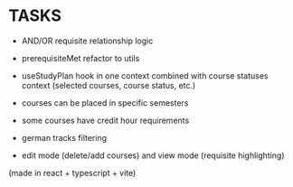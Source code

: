 # TASKS

- AND/OR requisite relationship logic

- prerequisiteMet refactor to utils

- useStudyPlan hook in one context combined with course statuses context (selected courses, course status, etc.)

- courses can be placed in specific semesters

- some courses have credit hour requirements

- german tracks filtering

- edit mode (delete/add courses) and view mode (requisite highlighting)

(made in react + typescript + vite)

